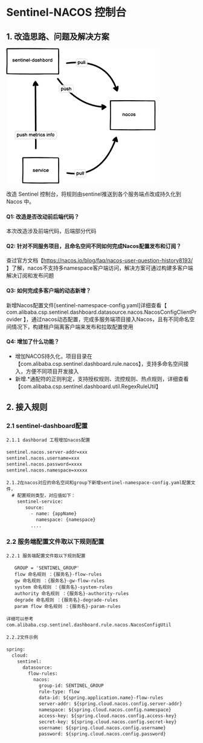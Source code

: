 # Sentinel-NACOS 控制台

## 1. 改造思路、问题及解决方案

![sentinel-dashboard-nacos.png](sentinel-dashborad-nacos.png)

改造 Sentinel 控制台，将规则由sentinel推送到各个服务端点改成持久化到 Nacos 中。

#### Q1: 改造是否改动前后端代码？
  本次改造涉及前端代码，后端部分代码
#### Q2: 针对不同服务项目，且命名空间不同如何完成Nacos配置发布和订阅？
  查过官方文档【https://nacos.io/blog/faq/nacos-user-question-history8193/ 】了解，nacos不支持多namespace客户端访问，解决方案可通过构建多客户端解决订阅和发布问题  
#### Q3: 如何完成多客户端的动态新增？
  新增Nacos配置文件[sentinel-namespace-config.yaml]详细查看【 com.alibaba.csp.sentinel.dashboard.datasource.nacos.NacosConfigClientProvider 】，通过nacos动态配置，完成多服务端项目接入Nacos，且有不同命名空间情况下，构建租户隔离客户端来发布和拉取配置使用
#### Q4: 增加了什么功能？
 
- 增加NACOS持久化，项目目录在【com.alibaba.csp.sentinel.dashboard.rule.nacos】，支持多命名空间接入，方便不同项目开发接入
- 新增.*通配符的正则判定，支持授权规则、流控规则、热点规则，详细查看【com.alibaba.csp.sentinel.dashboard.util.RegexRuleUtil】

## 2. 接入规则
### 2.1 sentinel-dashboard配置
```
2.1.1 dashborad 工程增加nacos配置

sentinel.nacos.server-addr=xxx
sentinel.nacos.username=xxx
sentinel.nacos.password=xxxx
sentinel.nacos.namespace=xxxxx

2.1.2在nacos对应的命名空间和group下新增sentinel-namespace-config.yaml配置文件，
  # 配置规则类型，对应值如下：
    sentinel-service:
       source:
         - name: {appName}
           namespace: {namespace}
         ....  
```
###  2.2 服务端配置文件取以下规则配置
```
2.2.1 服务端配置文件取以下规则配置

   GROUP = 'SENTINEL_GROUP'
   flow 命名规则 ：{服务名}-flow-rules
   gw 命名规则 ：{服务名}-gw-flow-rules
   system 命名规则 ：{服务名}-system-rules
   authority 命名规则 ：{服务名}-authority-rules
   degrade 命名规则 ：{服务名}-degrade-rules
   param flow 命名规则 ：{服务名}-param-rules
   
详细可以参考 com.alibaba.csp.sentinel.dashboard.rule.nacos.NacosConfigUtil
   
2.2.2文件示例

spring:
  cloud:
    sentinel:
      datasource:
        flow-rules:
          nacos:
            group-id: SENTINEL_GROUP
            rule-type: flow
            data-id: ${spring.application.name}-flow-rules
            server-addr: ${spring.cloud.nacos.config.server-addr}
            namespace: ${spring.cloud.nacos.config.namespace}
            access-key: ${spring.cloud.nacos.config.access-key}
            secret-key: ${spring.cloud.nacos.config.secret-key}
            username: ${spring.cloud.nacos.config.username}
            password: ${spring.cloud.nacos.config.password}

```
